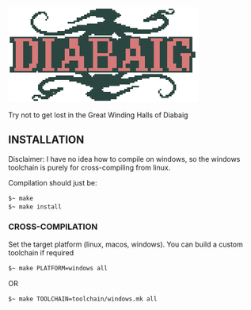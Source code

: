 ![logo](docs/images/logo.png)

Try not to get lost in the Great Winding Halls of Diabaig



## INSTALLATION

Disclaimer: I have no idea how to compile on windows, so the windows toolchain is purely for cross-compiling from linux.

Compilation should just be:
```bash
$~ make
$~ make install
```


### CROSS-COMPILATION

Set the target platform (linux, macos, windows). You can build a custom toolchain if required

```bash
$~ make PLATFORM=windows all
```
OR
```bash
$~ make TOOLCHAIN=toolchain/windows.mk all
```
